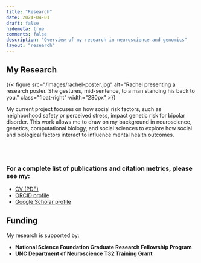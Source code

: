 ```yaml
---
title: "Research"
date: 2024-04-01
draft: false
hidemeta: true
comments: false
description: "Overview of my research in neuroscience and genomics"
layout: "research"
---
```


## My Research

{{< figure src="/images/rachel-poster.jpg" alt="Rachel presenting a research poster. She gestures, mid-sentence, to a man standing his back to you." class="float-right" width="280px" >}}

My current project focuses on how social risk factors, such as neighborhood safety or perceived stress, impact genetic risk for bipolar disorder. This work allows me to draw on my background in neuroscience, genetics, computational biology, and social sciences to explore how social and biological factors interact to influence mental health outcomes.

<br><br>

### For a complete list of publications and citation metrics, please see my:

- [CV (PDF)](/pdfs/Sharp_SciComCV_2025.pdf)
- [ORCID profile](https://orcid.org/0000-0002-3070-9200)
- [Google Scholar profile](https://scholar.google.com/citations?user=ppl5OrIAAAAJ&hl=en&oi=sra)

## Funding

My research is supported by:

- **National Science Foundation Graduate Research Fellowship Program**
- **UNC Department of Neuroscience T32 Training Grant**
